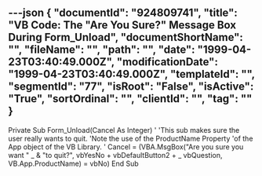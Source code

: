 ---json
{
  "documentId": "924809741",
  "title": "VB Code: The &quot;Are You Sure?&quot; Message Box During Form_Unload",
  "documentShortName": "",
  "fileName": "",
  "path": "",
  "date": "1999-04-23T03:40:49.000Z",
  "modificationDate": "1999-04-23T03:40:49.000Z",
  "templateId": "",
  "segmentId": "77",
  "isRoot": "False",
  "isActive": "True",
  "sortOrdinal": "",
  "clientId": "",
  "tag": ""
}
---

Private Sub Form_Unload(Cancel As Integer)
        '
        'This sub makes sure the user really wants to quit.
        'Note the use of the ProductName Property
        'of the App object of the VB Library.
        '
        Cancel = (VBA.MsgBox(&quot;Are you sure you want &quot; _
            & &quot;to quit?&quot;,  vbYesNo + vbDefaultButton2 + _
            vbQuestion, VB.App.ProductName) = vbNo)
    End Sub
